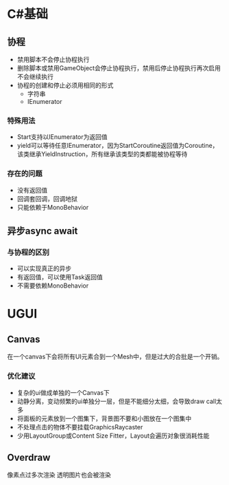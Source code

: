 # C#基础
## 协程
- 禁用脚本不会停止协程执行
- 删除脚本或禁用GameObject会停止协程执行，禁用后停止协程执行再次启用不会继续执行
- 协程的创建和停止必须用相同的形式
	- 字符串
	- IEnumerator
### 特殊用法
- Start支持以IEnumerator为返回值
- yield可以等待任意IEnumerator，因为StartCoroutine返回值为Coroutine，该类继承YieldInstruction，所有继承该类型的类都能被协程等待
### 存在的问题
- 没有返回值
- 回调套回调，回调地狱
- 只能依赖于MonoBehavior
## 异步async await
### 与协程的区别
- 可以实现真正的异步
- 有返回值，可以使用Task返回值
- 不需要依赖MonoBehavior
# UGUI
## Canvas
在一个canvas下会将所有UI元素合到一个Mesh中，但是过大的合批是一个开销。
### 优化建议
- 复杂的ui做成单独的一个Canvas下
- 动静分离，变动频繁的ui单独分一层，但是不能细分太细，会导致draw call太多
- 将面板的元素放到一个图集下，背景图不要和小图放在一个图集中
- 不处理点击的物体不要挂载GraphicsRaycaster
- 少用LayoutGroup或Content Size Fitter，Layout会遍历对象很消耗性能
## Overdraw
像素点过多次渲染
透明图片也会被渲染
